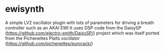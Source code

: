 # ewisynth
A simple LV2 oscillator plugin with lots of parameters for driving a breath controller such as an AKAI EWI
It uses DSP code from the DaisySP (https://github.com/electro-smith/DaisySP/) project which was itself ported from the Pichenettes Plaits oscillator (https://github.com/pichenettes/eurorack/)
